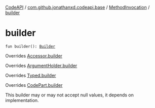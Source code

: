 [CodeAPI](../../index.md) / [com.github.jonathanxd.codeapi.base](../index.md) / [MethodInvocation](index.md) / [builder](.)

# builder

`fun builder(): `[`Builder`](-builder/index.md)

Overrides [Accessor.builder](../-accessor/builder.md)

Overrides [ArgumentHolder.builder](../-argument-holder/builder.md)

Overrides [Typed.builder](../-typed/builder.md)

Overrides [CodePart.builder](../../com.github.jonathanxd.codeapi/-code-part/builder.md)

This builder may or may not accept null values, it depends on implementation.

